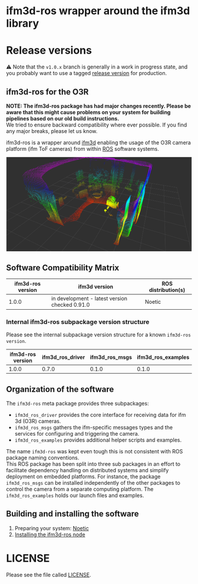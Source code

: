 # ifm3d-ros wrapper around the ifm3d library

# Release versions

:warning: Note that the `v1.0.x` branch is generally in a work in progress state, and you probably want to use a tagged [release version](https://github.com/ifm/ifm3d-ros/releases) for production.

## ifm3d-ros for the O3R

**NOTE: The ifm3d-ros package has had major changes recently. Please be aware that this might cause problems on your system for building pipelines based on our old build instructions.**  
We tried to ensure backward compatibility where ever possible. If you find any major breaks, please let us know.  


ifm3d-ros is a wrapper around [ifm3d](https://github.com/ifm/ifm3d/) enabling the usage of the O3R camera platform (ifm ToF cameras) from within [ROS](http://ros.org) software systems.  

![rviz1](ifm3d_ros_driver/doc/figures/O3R_merged_point_cloud.png)

## Software Compatibility Matrix

|**ifm3d-ros version**|**ifm3d version**|**ROS distribution(s)**|
| ------------ | ------------ | ------------ |
| 1.0.0 | in development - latest version checked 0.91.0 | Noetic |

### Internal ifm3d-ros subpackage version structure
Please see the internal subpackage version structure for a known `ifm3d-ros version`.

|**ifm3d-ros version**|**ifm3d_ros_driver**|**ifm3d_ros_msgs**|**ifm3d_ros_examples**|
| ------------ | ------------ | ------------ | ------------ |
| 1.0.0 | 0.7.0 | 0.1.0 | 0.1.0 |

## Organization of the software

The `ifm3d-ros` meta package provides three subpackages:
- `ifm3d_ros_driver` provides the core interface for receiving data for ifm 3d (O3R) cameras. 
- `ifm3d_ros_msgs` gathers the ifm-specific messages types and the services for configuring and triggering the camera.
- `ifm3d_ros_examples` provides additional helper scripts and examples.

The name `ifm3d-ros`  was kept even tough this is not consistent with ROS package naming conventions.   
This ROS package has been split into three sub packages in an effort to facilitate dependency handling on distributed systems and simplify deployment on embedded platforms. For instance, the package `ifm3d_ros_msgs` can be installed independently of the other packages to control the camera from a separate computing platform. The `ifm3d_ros_examples` holds our launch files and examples.

## Building and installing the software

1. Preparing your system: [Noetic](ifm3d_ros_driver/doc/noetic.md)
2. [Installing the ifm3d-ros node](ifm3d_ros_driver/doc/building.md)

# LICENSE
Please see the file called [LICENSE](LICENSE).